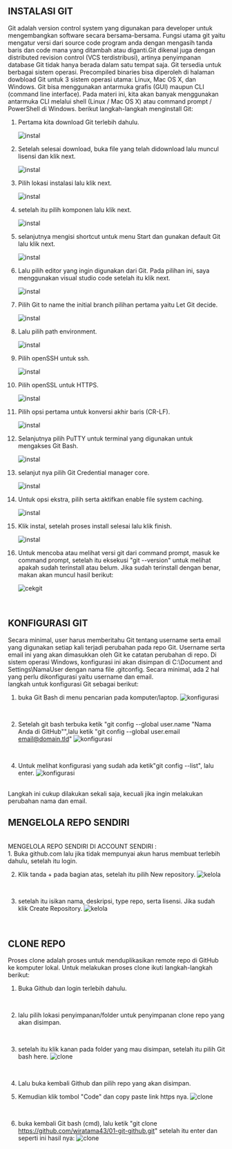 ## INSTALASI GIT
Git adalah version control system yang digunakan para developer untuk mengembangkan software secara bersama-bersama. Fungsi utama git yaitu mengatur versi dari source code program anda dengan mengasih tanda baris dan code mana yang ditambah atau diganti.Git dikenal juga dengan distributed revision control (VCS terdistribusi), artinya penyimpanan database Git tidak hanya berada dalam satu tempat saja. Git tersedia untuk berbagai sistem operasi. Precompiled binaries bisa diperoleh di halaman dowbload Git untuk 3 sistem operasi utama: Linux, Mac OS X, dan Windows. Git bisa menggunakan antarmuka grafis (GUI) maupun CLI (command line interface). Pada materi ini, kita akan banyak menggunakan antarmuka CLI melalui shell (Linux / Mac OS X) atau command prompt / PowerShell di Windows. 
berikut langkah-langkah menginstall Git:

1. Pertama kita download Git terlebih dahulu. 
    
    ![instal](img/instalgit-1.png)

2. Setelah selesai download, buka file yang telah didownload lalu muncul lisensi dan klik next.  

    ![instal](img/instalgit-2.png)

3. Pilih lokasi instalasi lalu klik next. 

    ![instal](img/instalgit-3.png)

4. setelah itu pilih komponen lalu klik next. 

    ![instal](img/instalgit-4.png)

5. selanjutnya mengisi shortcut untuk menu Start dan gunakan default Git lalu klik next. 

    ![instal](img/instalgit-5.png)

6. Lalu pilih editor yang ingin digunakan dari Git. Pada pilihan ini, saya menggunakan visual studio code setelah itu klik next. 

    ![instal](img/instalgit-6.png)
7. Pilih Git to name the initial branch pilihan pertama yaitu Let Git decide. 

    ![instal](img/instalgit-7.png)

8. Lalu pilih path environment.

    ![instal](img/instalgit-8.png)

9. Pilih openSSH untuk ssh.

    ![instal](img/instalgit-9.png)

10. Pilih openSSL untuk HTTPS.

    ![instal](img/instalgit-10.png)

11. Pilih opsi pertama untuk konversi akhir baris (CR-LF). 

    ![instal](img/instalgit-11.png)

12. Selanjutnya pilih PuTTY untuk terminal yang digunakan untuk mengakses Git Bash.

    ![instal](img/instalgit-12.png)

13. selanjut nya pilih Git Credential manager core. 

    ![instal](img/instalgit-14.png)

14. Untuk opsi ekstra, pilih serta aktifkan enable file system caching. 

    ![instal](img/instalgit-15.png)


15. Klik instal, setelah proses install selesai lalu klik finish. 

    ![instal](img/instalgit-16.png)

16. Untuk mencoba atau melihat versi git dari command prompt, masuk ke command prompt, setelah itu eksekusi "git --version" untuk melihat apakah sudah terinstall atau belum. Jika sudah terinstall dengan benar, makan akan muncul hasil berikut:

    ![cekgit](img/cekgit.png)

<br>

## KONFIGURASI GIT

Secara minimal, user harus memberitahu Git tentang username serta email yang digunakan setiap kali terjadi perubahan pada repo Git. Username serta email ini yang akan dimasukkan oleh Git ke catatan perubahan di repo. Di sistem operasi Windows, konfigurasi ini akan disimpan di C:\Document and Settings\NamaUser dengan nama file .gitconfig. Secara minimal, ada 2 hal yang perlu dikonfigurasi yaitu username dan email. <br>
langkah untuk konfigurasi Git sebagai berikut:
<br>

1. buka Git Bash di menu pencarian pada komputer/laptop.
     ![konfigurasi](img/konfigurasi-1.png)
<br>

2. Setelah git bash terbuka ketik "git config --global user.name "Nama Anda di GitHub"",lalu ketik "git config --global user.email email@domain.tld"
    ![konfigurasi](img/konfigurasi-2.png)
<br>

4. Untuk melihat konfigurasi yang sudah ada ketik"git config --list", lalu enter.
    ![konfigurasi](img/konfigurasi-3.png)
<br>
Langkah ini cukup dilakukan sekali saja, kecuali jika ingin melakukan perubahan nama dan email.

<br>

## MENGELOLA REPO SENDIRI
<br>
 MENGELOLA REPO SENDIRI DI ACCOUNT SENDIRI :
 <br>
 1. Buka github.com lalu jika tidak mempunyai akun harus membuat terlebih dahulu, setelah itu login.
 <br>

 2. Klik tanda + pada bagian atas, setelah itu pilih New repository.
    ![kelola](img/kelola-1.png)
 <br>

 3. setelah itu isikan nama, deskripsi, type repo, serta lisensi. Jika sudah klik Create Repository.
    ![kelola](img/kelola-2.png)
 <br>

## CLONE REPO
 Proses clone adalah proses untuk menduplikasikan remote repo di GitHub ke komputer lokal. Untuk melakukan proses clone ikuti langkah-langkah berikut:
 <br>

 1. Buka Github dan login terlebih dahulu.
 <br>

 2. lalu pilih lokasi penyimpanan/folder untuk penyimpanan clone repo yang akan disimpan.
 <br>

 3. setelah itu klik kanan pada folder yang mau disimpan, setelah itu pilih Git bash here.
    ![clone](img/clone-1.png)
 <br>

 4. Lalu buka kembali Github dan pilih repo yang akan disimpan.<br>

 5. Kemudian klik tombol "Code" dan copy paste link https nya.
    ![clone](img/clone-2.png)
 <br>

 6. buka kembali Git bash (cmd), lalu ketik "git clone https://github.com/wiratama43/01-git-github.git" setelah itu enter dan seperti ini hasil nya:
    ![clone](img/clone-3.png)
</ul>
 